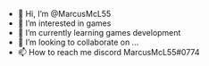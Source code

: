 - 👋 Hi, I’m @MarcusMcL55
- 👀 I’m interested in games 
- 🌱 I’m currently learning games development 
- 💞️ I’m looking to collaborate on ...
- 📫 How to reach me discord MarcusMcL55#0774

<!---
MarcusMcL55/MarcusMcL55 is a ✨ special ✨ repository because its `README.md` (this file) appears on your GitHub profile.
You can click the Preview link to take a look at your changes.
--->
